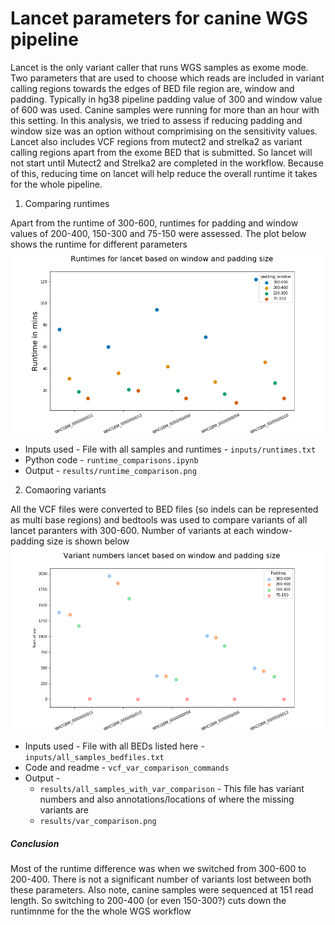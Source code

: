 # Lancet parameters for canine WGS pipeline 

Lancet is the only variant caller that runs WGS samples as exome mode. Two parameters that are  used to choose which reads are included in variant calling regions towards the edges of BED file region are, window and padding. Typically in hg38 pipeline padding value of 300 and window value of 600 was used. Canine samples were running for more than an hour with this setting. In this analysis, we tried to  assess if reducing padding and window size was an option without comprimising on the sensitivity values. Lancet also includes VCF regions from mutect2 and strelka2 as variant calling regions apart from the exome BED that is submitted. So lancet will not start until Mutect2 and Strelka2 are completed in the workflow. Because of this, reducing time on lancet will help reduce the overall runtime it takes for the whole pipeline. 

1. Comparing runtimes 

Apart from the runtime of 300-600, runtimes for padding and window values of 200-400, 150-300 and 75-150 were  assessed. The plot  below shows the runtime for different parameters 
![](results/runtime_comparison.png)

- Inputs used - File with all samples and runtimes - `inputs/runtimes.txt`
- Python code - `runtime_comparisons.ipynb`
- Output - `results/runtime_comparison.png`

2. Comaoring variants

All the  VCF files were converted to BED files (so indels can be represented as multi base regions) and bedtools was used to compare variants of all lancet paranters with 300-600. Number of variants at each window-padding size is shown below
![](results/var_comparison.png)
- Inputs used - File with all BEDs listed here - `inputs/all_samples_bedfiles.txt`
- Code and readme - `vcf_var_comparison_commands`
- Output - 
    - `results/all_samples_with_var_comparison` - This file has variant numbers  and also annotations/locations of where  the missing variants are
    - `results/var_comparison.png`

##### Conclusion

Most of  the runtime difference was when we switched from 300-600 to 200-400. There  is not a significant number of  variants lost between both these parameters. Also note, canine samples were sequenced at 151 read length. So switching to 200-400 (or even 150-300?) cuts down the runtimnme for the the whole WGS workflow

    